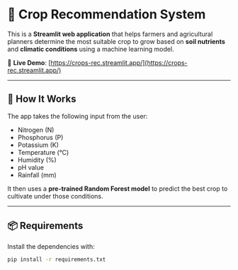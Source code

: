 # 🌾 Crop Recommendation System

This is a **Streamlit web application** that helps farmers and agricultural planners determine the most suitable crop to grow based on **soil nutrients** and **climatic conditions** using a machine learning model.

🔗 **Live Demo**: [https://crops-rec.streamlit.app/](https://crops-rec.streamlit.app/)

---

## 🚀 How It Works

The app takes the following input from the user:

- Nitrogen (N)
- Phosphorus (P)
- Potassium (K)
- Temperature (°C)
- Humidity (%)
- pH value
- Rainfall (mm)

It then uses a **pre-trained Random Forest model** to predict the best crop to cultivate under those conditions.

---

## 📦 Requirements

Install the dependencies with:

```bash
pip install -r requirements.txt
